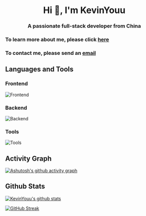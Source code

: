 <h1 align="center">Hi 👋, I'm KevinYouu</h1>
<h3 align="center">A passionate full-stack developer from China</h3>
<h3>To learn more about me, please click <a href="https://www.kevnu.com/about" target="_blank">here</a></h3>
<h3>To contact me, please send an <a href="mailto:cool@kevnu.com">email</a></h3>

## Languages and Tools

### Frontend

![Frontend](https://skillicons.dev/icons?i=react,nextjs,tailwindcss,js,ts,vite,electron)

### Backend

![Backend](https://skillicons.dev/icons?i=go,postgres,docker,nginx,linux,bash)

### Tools

![Tools](https://skillicons.dev/icons?i=md,git,githubactions,vscode,stackoverflow)

## Activity Graph

[![Ashutosh's github activity graph](https://github-readme-activity-graph.vercel.app/graph?username=Kevinyouu&bg_color=232323&color=3a88fe&line=00c7fc&point=00c7fc&area=true&hide_border=true)](https://github.com/ashutosh00710/github-readme-activity-graph)

## Github Stats

[![KevinYouu's github stats](https://github-readme-stats.vercel.app/api?username=KevinYouu&show_icons=true&theme=react)](https://github.com/anuraghazra/github-readme-stats)

[![GitHub Streak](https://github-readme-streak-stats.herokuapp.com?user=Kevinyouu&theme=dark)](https://git.io/streak-stats)

<!-- ## Top Languages

[![Top Langs](https://github-readme-stats.vercel.app/api/top-langs/?username=KevinYouu&layout=compact&theme=react)]() -->

